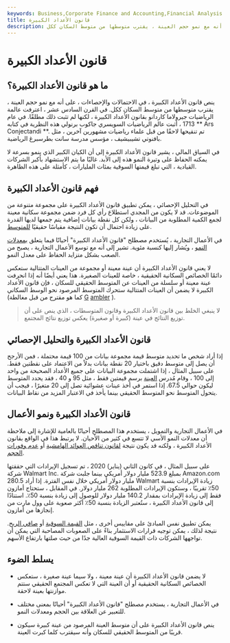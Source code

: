 ```yaml
---
keywords: Business,Corporate Finance and Accounting,Financial Analysis
title: قانون الأعداد الكبيرة
description: ينص قانون الأعداد الكبيرة ، في الاحتمالات والإحصاءات ، على أنه مع نمو حجم العينة ، يقترب متوسطها من متوسط السكان ككل.
---
```


# قانون الأعداد الكبيرة
## ما هو قانون الأعداد الكبيرة؟

ينص قانون الأعداد الكبيرة ، في الاحتمالات والإحصاءات ، على أنه مع نمو حجم العينة ، يقترب متوسطها من متوسط السكان ككل. في القرن السادس عشر ، اعترفت عالمة الرياضيات جيرولاما كاردانو بقانون الأعداد الكبيرة ، لكنها لم تثبت ذلك مطلقًا. في عام 1713 ، أثبت عالم الرياضيات السويسري جاكوب برنولي هذه النظرية في كتابه ** Ars Conjectandi **. تم تنقيحها لاحقًا من قبل علماء رياضيات مشهورين آخرين ، مثل بافنوتي تشيبيشيف ، مؤسس مدرسة سانت بطرسبرغ الرياضية.

في السياق المالي ، يشير قانون الأعداد الكبيرة إلى أن الكيان الكبير الذي ينمو بسرعة لا يمكنه الحفاظ على وتيرة النمو هذه إلى الأبد. غالبًا ما يتم الاستشهاد بأكبر الشركات القيادية ، التي تبلغ قيمتها السوقية بمئات المليارات ، كأمثلة على هذه الظاهرة.

## فهم قانون الأعداد الكبيرة

في التحليل الإحصائي ، يمكن تطبيق قانون الأعداد الكبيرة على مجموعة متنوعة من الموضوعات. قد لا يكون من المجدي استطلاع رأي كل فرد ضمن مجموعة سكانية معينة لجمع الكمية المطلوبة من البيانات ، ولكن كل نقطة بيانات إضافية يتم جمعها لديها القدرة على زيادة احتمال أن تكون النتيجة مقياسًا حقيقيًا [للمتوسط](/mean).

في الأعمال التجارية ، يُستخدم مصطلح "قانون الأعداد الكبيرة" أحيانًا فيما يتعلق [بمعدلات النمو](/growthrates) ، ويُشار إليها كنسبة مئوية. تشير إلى أنه مع توسع الأعمال التجارية ، يصبح من الصعب بشكل متزايد الحفاظ على معدل النمو.

لا يعني قانون الأعداد الكبيرة أن عينة معينة أو مجموعة من العينات المتتالية ستعكس دائمًا الخصائص السكانية الحقيقية ، خاصة للعينات الصغيرة. هذا يعني أيضًا أنه إذا انحرفت عينة معينة أو سلسلة من العينات عن المتوسط الحقيقي للسكان ، فإن قانون الأعداد الكبيرة لا يضمن أن العينات المتتالية ستحرك المتوسط المرصود نحو الوسط السكاني (كما هو مقترح من قبل مغالطة [G](/gamblersfallacy) [ambler](/gamblersfallacy) ).

> لا ينبغي الخلط بين قانون الأعداد الكبيرة وقانون المتوسطات ، الذي ينص على أن توزيع النتائج في عينة (كبيرة أو صغيرة) يعكس توزيع نتائج المجتمع.

>

## قانون الأعداد الكبيرة والتحليل الإحصائي

إذا أراد شخص ما تحديد متوسط قيمة مجموعة بيانات من 100 قيمة محتملة ، فمن الأرجح أن يصل إلى متوسط دقيق باختيار 20 نقطة بيانات بدلاً من الاعتماد على نقطتين فقط. على سبيل المثال ، إذا اشتملت مجموعة البيانات على جميع الأعداد الصحيحة من واحد إلى 100 ، وقام مُدرس [العينة](/sample) برسم قيمتين فقط ، مثل 95 و 40 ، فقد يحدد المتوسط ليكون حوالي 67.5. إذا استمر في أخذ عينات عشوائية تصل إلى 20 متغيرًا ، فيجب أن يتحول المتوسط نحو المتوسط الحقيقي بينما يأخذ في الاعتبار المزيد من نقاط البيانات.

## قانون الأعداد الكبيرة ونمو الأعمال

في الأعمال التجارية والتمويل ، يستخدم هذا المصطلح أحيانًا بالعامية للإشارة إلى ملاحظة أن معدلات النمو الأسي لا تتسع في كثير من الأحيان. لا يرتبط هذا في الواقع بقانون الأعداد الكبيرة ، ولكنه قد يكون نتيجة [لقانون تناقص العوائد الهامشية](/lawofdiminishingmarginalreturn) أو [عدم وفورات الحجم](/diseconomiesofscale).

على سبيل المثال ، في كانون الثاني (يناير) 2020 ، تم تسجيل الإيرادات التي حققتها شركة Walmart Inc. بمبلغ 523.9 مليار دولار أمريكي بينما جلبت شركة Amazon.com 280.5 مليار دولار أمريكي خلال نفس الفترة. إذا أراد Walmart زيادة الإيرادات بنسبة 50٪ تقريبًا ، وستكون الإيرادات المطلوبة 262 مليار دولار. في المقابل ، ستحتاج أمازون فقط إلى زيادة الإيرادات بمقدار 140.2 مليار دولار للوصول إلى زيادة بنسبة 50٪. استنادًا إلى قانون الأعداد الكبيرة ، ستُعتبر الزيادة بنسبة 50٪ أكثر صعوبة على وول مارت من إنجازها من أمازون.

يمكن تطبيق نفس المبادئ على مقاييس أخرى ، مثل [القيمة السوقية](/marketcapitalization) أو [صافي الربح](/netincome). نتيجة لذلك ، يمكن توجيه قرارات الاستثمار بناءً على الصعوبات المصاحبة التي يمكن أن تواجهها الشركات ذات القيمة السوقية العالية جدًا من حيث صلتها بارتفاع الأسهم.

## يسلط الضوء

- لا يضمن قانون الأعداد الكبيرة أن عينة معينة ، ولا سيما عينة صغيرة ، ستعكس الخصائص السكانية الحقيقية أو أن العينة التي لا تعكس المجتمع الحقيقي ستتم موازنتها بعينة لاحقة.

- في الأعمال التجارية ، يستخدم مصطلح "قانون الأعداد الكبيرة" أحيانًا بمعنى مختلف للتعبير عن العلاقة بين الحجم ومعدلات النمو.

- ينص قانون الأعداد الكبيرة على أن متوسط العينة المرصود من عينة كبيرة سيكون قريبًا من المتوسط الحقيقي للسكان وأنه سيقترب كلما كبرت العينة.

